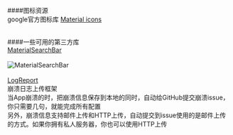 ####图标资源  
google官方图标库 [Material icons](https://design.google.com/icons/)  
&ensp;   

####一些可用的第三方库    
[MaterialSearchBar](https://github.com/mancj/MaterialSearchBar)  
&ensp;  
![MaterialSearchBar](https://github.com/mancj/MaterialSearchBar/blob/master/art/preview.gif)  
&ensp;  
[LogReport](https://github.com/mancj/MaterialSearchBar)  
崩溃日志上传框架  
当App崩溃的时，把崩溃信息保存到本地的同时，自动给GitHub提交崩溃issue，你只需要几句，就能完成所有配置  
另外，崩溃信息支持邮件上传和HTTP上传，自动提交到issue使用的是邮件上传的方式。如果你拥有私人服务器，你也可以使用HTTP上传  
&ensp;   
